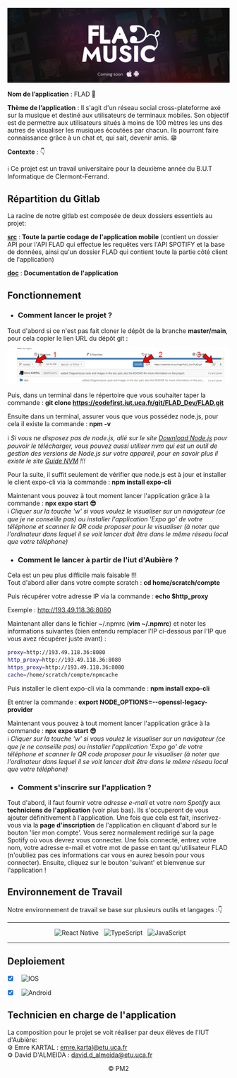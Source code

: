<div align = center>

![Image de l'application](doc/Images/Banner_App.png)

</div>

**Nom de l’application** : FLAD :musical_note:
</br>

**Thème de l’application** :  Il s'agit d'un réseau social cross-plateforme axé sur la musique et destiné aux utilisateurs de terminaux mobiles. Son objectif est de permettre aux utilisateurs situés à moins de 100 mètres les uns des autres de visualiser les musiques écoutées par chacun. Ils pourront faire connaissance grâce à un chat et, qui sait, devenir amis. :grin:
</br>

**Contexte** : 👇
</br>

:information_source: Ce projet est un travail universitaire pour la deuxième année du B.U.T Informatique de Clermont-Ferrand. 

## Répartition du Gitlab

La racine de notre gitlab est composée de deux dossiers essentiels au projet:

[**src**](src) : **Toute la partie codage de l'application mobile** (contient un dossier API pour l'API FLAD qui effectue les requêtes vers l'API SPOTIFY et la base de données, ainsi qu'un dossier FLAD qui contient toute la partie côté client de l'application)

[**doc**](doc) : **Documentation de l'application** 

## Fonctionnement

- ### Comment lancer le projet ? 

Tout d'abord si ce n'est pas fait cloner le dépôt de la branche **master/main**, pour cela copier le lien URL du dépôt git :

<div align = center>

![Comment cloner](doc/Images/HowToClone.png)

</div>

Puis, dans un terminal dans le répertoire que vous souhaiter taper la commande : **git clone https://codefirst.iut.uca.fr/git/FLAD_Dev/FLAD.git**

Ensuite dans un terminal, assurer vous que vous possédez node.js, pour cela il existe la commande : **npm -v**


:information_source: *Si vous ne disposez pas de node.js, allé sur le site [Download Node.js](https://nodejs.org/en/download/) pour pouvoir le télécharger, vous pouvez aussi utiliser nvm qui est un outil de gestion des versions de Node.js sur votre appareil, pour en savoir plus il existe le site [Guide NVM](https://www.freecodecamp.org/news/node-version-manager-nvm-install-guide/) !!!*
<br>

Pour la suite, il suffit seulement de vérifier que node.js est à jour et installer le client expo-cli via la commande : **npm install expo-cli** 

Maintenant vous pouvez à tout moment lancer l'application grâce à la commande : **npx expo start :sunglasses:**
<br>
:information_source: *Cliquer sur la touche 'w' si vous voulez le visualiser sur un navigateur (ce que je ne conseille pas) ou installer l'application 'Expo go' de votre téléphone et scanner le QR code proposer pour le visualiser (à noter que l'ordinateur dans lequel il se voit lancer doit être dans le même réseau local que votre téléphone)*

- ### Comment le lancer à partir de l'iut d'Aubière ?

Cela est un peu plus difficile mais faisable !!!
<br>
Tout d'abord aller dans votre compte scratch : **cd home/scratch/compte**

Puis récupérer votre adresse IP via la commande : **echo $http_proxy**

Exemple : http://193.49.118.36:8080

Maintenant aller dans le fichier ~/.npmrc (**vim ~/.npmrc**) et noter les informations suivantes (bien entendu remplacer l'IP ci-dessous par l'IP que vous avez récupérer juste avant) :

``` bash
proxy=http://193.49.118.36:8080
http_proxy=http://193.49.118.36:8080
https_proxy=http://193.49.118.36:8080
cache=/home/scratch/compte/npmcache
```

Puis installer le client expo-cli via la commande : **npm install expo-cli**

Et entrer la commande : **export NODE_OPTIONS=--openssl-legacy-provider**

Maintenant vous pouvez à tout moment lancer l'application grâce à la commande : **npx expo start :sunglasses:**
<br>
:information_source: *Cliquer sur la touche 'w' si vous voulez le visualiser sur un navigateur (ce que je ne conseille pas) ou installer l'application 'Expo go' de votre téléphone et scanner le QR code proposer pour le visualiser (à noter que l'ordinateur dans lequel il se voit lancer doit être dans le même réseau local que votre téléphone)*

- ### Comment s'inscrire sur l'application ? 

Tout d'abord, il faut fournir votre *adresse e-mail* et votre *nom Spotify* aux **techniciens de l'application** (voir plus bas). Ils s'occuperont de vous ajouter définitivement à l'application. Une fois que cela est fait, inscrivez-vous via la **page d'inscription** de l'application en cliquant d'abord sur le bouton 'lier mon compte'. Vous serez normalement redirigé sur la page Spotify où vous devrez vous connecter. Une fois connecté, entrez votre nom, votre adresse e-mail et votre mot de passe en tant qu'utilisateur FLAD (n'oubliez pas ces informations car vous en aurez besoin pour vous connecter). Ensuite, cliquez sur le bouton 'suivant' et bienvenue sur l'application !

## Environnement de Travail

Notre environnement de travail se base sur plusieurs outils et langages :👇

<div align = center>

---

&nbsp; ![React Native](https://img.shields.io/badge/React%20Native-000?style=for-the-badge&logo=react&logoColor=white&color=lightblue&textColor=white)
&nbsp; ![TypeScript](https://img.shields.io/badge/TypeScript-000?style=for-the-badge&logo=typescript&logoColor=white&color=blue)
&nbsp; ![JavaScript](https://img.shields.io/badge/JavaScript-000?style=for-the-badge&logo=javascript&logoColor=white&color=yellow)

---

</div>

## Deploiement
- [x] &nbsp; ![IOS](https://img.shields.io/badge/IOS-000?style=for-the-badge&logo=apple&logoColor=black&color=white)
- [x] &nbsp; ![Android](https://img.shields.io/badge/Android-000?style=for-the-badge&logo=android&logoColor=white&color=green)


## Technicien en charge de l'application

La composition pour le projet se voit réaliser par deux élèves de l'IUT d'Aubière:
<br>
⚙️ Emre KARTAL : emre.kartal@etu.uca.fr
<br>
⚙️ David D'ALMEIDA : david.d_almeida@etu.uca.fr

<div align = center>
© PM2
</div>
